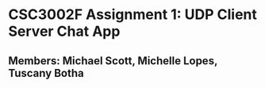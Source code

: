 # CSC3002F Assignment 1: UDP Client Server Chat App

## Members: Michael Scott, Michelle Lopes, Tuscany Botha
